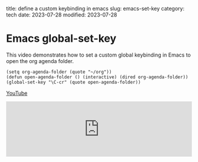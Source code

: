 title: define a custom keybinding in emacs
slug: emacs-set-key
category: tech
date: 2023-07-28
modified: 2023-07-28

# Emacs global-set-key

This video demonstrates how to set a custom global keybinding in Emacs to open the org agenda folder.

```
(setq org-agenda-folder (quote "~/org"))
(defun open-agenda-folder () (interactive) (dired org-agenda-folder))
(global-set-key "\C-cr" (quote open-agenda-folder))
```

[YouTube](https://youtu.be/LcvZbU7Okww)

<iframe width="100%" src="https://www.youtube.com/embed/LcvZbU7Okww" title="YouTube video player" frameborder="0" allow="accelerometer; autoplay; clipboard-write; encrypted-media; gyroscope; picture-in-picture; web-share" allowfullscreen></iframe>
